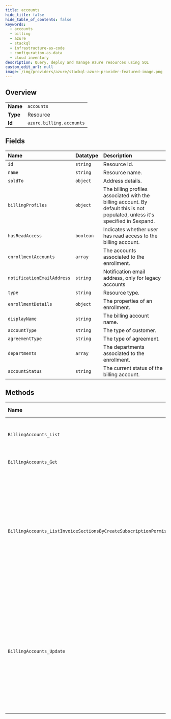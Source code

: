 ```yaml
---
title: accounts
hide_title: false
hide_table_of_contents: false
keywords:
  - accounts
  - billing
  - azure    
  - stackql
  - infrastructure-as-code
  - configuration-as-data
  - cloud inventory
description: Query, deploy and manage Azure resources using SQL
custom_edit_url: null
image: /img/providers/azure/stackql-azure-provider-featured-image.png
---
```

  
    

## Overview
<table><tbody>
<tr><td><b>Name</b></td><td><code>accounts</code></td></tr>
<tr><td><b>Type</b></td><td>Resource</td></tr>
<tr><td><b>Id</b></td><td><code>azure.billing.accounts</code></td></tr>
</tbody></table>

## Fields
| Name | Datatype | Description |
|:-----|:---------|:------------|
| `id` | `string` | Resource Id. |
| `name` | `string` | Resource name. |
| `soldTo` | `object` | Address details. |
| `billingProfiles` | `object` | The billing profiles associated with the billing account. By default this is not populated, unless it's specified in $expand. |
| `hasReadAccess` | `boolean` | Indicates whether user has read access to the billing account. |
| `enrollmentAccounts` | `array` | The accounts associated to the enrollment. |
| `notificationEmailAddress` | `string` | Notification email address, only for legacy accounts |
| `type` | `string` | Resource type. |
| `enrollmentDetails` | `object` | The properties of an enrollment. |
| `displayName` | `string` | The billing account name. |
| `accountType` | `string` | The type of customer. |
| `agreementType` | `string` | The type of agreement. |
| `departments` | `array` | The departments associated to the enrollment. |
| `accountStatus` | `string` | The current status of the billing account. |
## Methods
| Name | Accessible by | Required Params | Description |
|:-----|:--------------|:----------------|:------------|
| `BillingAccounts_List` | `SELECT` |  | Lists the billing accounts that a user has access to. |
| `BillingAccounts_Get` | `EXEC` | `billingAccountName` | Gets a billing account by its ID. |
| `BillingAccounts_ListInvoiceSectionsByCreateSubscriptionPermission` | `EXEC` | `billingAccountName` | Lists the invoice sections for which the user has permission to create Azure subscriptions. The operation is supported only for billing accounts with agreement type Microsoft Customer Agreement. |
| `BillingAccounts_Update` | `EXEC` | `billingAccountName` | Updates the properties of a billing account. Currently, displayName and address can be updated. The operation is supported only for billing accounts with agreement type Microsoft Customer Agreement. |
